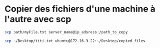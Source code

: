 # Copier des fichiers d'une machine à l'autre avec scp

```bash
scp path/myFile.txt server_name@ip_adsress:/path_to_copy
```

```bash
scp ~/Desktop/titi.txt ubuntu@172.16.3.22:~/Desktop/copied_files
```

